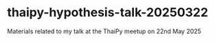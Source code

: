 # thaipy-hypothesis-talk-20250322
Materials related to my talk at the ThaiPy meetup on 22nd May 2025
